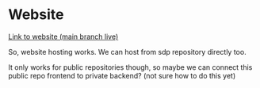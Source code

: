 # Website
[Link to website (main branch live)](https://sdp-team-22.github.io/website/)
  
So, website hosting works. We can host from sdp repository directly too.<br>

It only works for public repositories though, so maybe we can connect this public repo frontend to private backend? (not sure how to do this yet)
